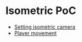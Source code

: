 # Isometric PoC

- [Setting isometric camera](https://www.youtube.com/watch?v=4HpC--2iowE)
- [Player movement](https://www.youtube.com/watch?v=4HpC--2iowE)
